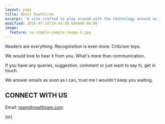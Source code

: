 ```yaml
---
layout: page
title: About Rowthiram
excerpt: "A site crafted to play around with the technology around us."
modified: 2016-07-14T19:44:38.564948-04:00
image:
  feature: so-simple-sample-image-4.jpg
---
```


Readers are everything. Recognisition is even more. Criticism tops.

We would love to hear it from you. What's more than communication.

If you have any queries, suggestion, comment or just want to say hi, get in touch.

We answer emails as soon as I can, trust me I wouldn't keep you waiting.

## CONNECT WITH US

Email: <a href="mailto:priti922474@email.com"> team@rowthiram.com </a>

(or)

<!-- Change the width and height values to suit you best -->
<div class="typeform-widget" data-url="https://pritikumr.typeform.com/to/dsgpUF" data-text="Contact Form" style="width:100%;height:500px;"></div>
<script>(function(){var qs,js,q,s,d=document,gi=d.getElementById,ce=d.createElement,gt=d.getElementsByTagName,id='typef_orm',b='https://s3-eu-west-1.amazonaws.com/share.typeform.com/';if(!gi.call(d,id)){js=ce.call(d,'script');js.id=id;js.src=b+'widget.js';q=gt.call(d,'script')[0];q.parentNode.insertBefore(js,q)}})()</script>

